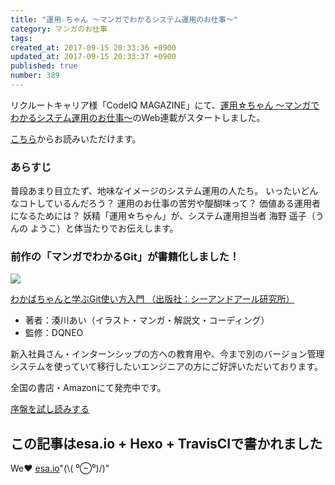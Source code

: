 ```yaml
---
title: "運用☆ちゃん 〜マンガでわかるシステム運用のお仕事〜"
category: マンガのお仕事
tags: 
created_at: 2017-09-15 20:33:36 +0900
updated_at: 2017-09-15 20:33:37 +0900
published: true
number: 389
---
```




リクルートキャリア様「CodeIQ MAGAZINE」にて、[運用☆ちゃん 〜マンガでわかるシステム運用のお仕事〜](https://codeiq.jp/magazine/category/investment/)のWeb連載がスタートしました。

[こちら](https://codeiq.jp/magazine/category/investment/)からお読みいただけます。

<!-- more -->

### あらすじ
普段あまり目立たず、地味なイメージのシステム運用の人たち。
いったいどんなコトしているんだろう？
 運用のお仕事の苦労や醍醐味って？ 
価値ある運用者になるためには？ 
妖精「運用☆ちゃん」が、システム運用担当者 海野 遥子（うんの ようこ）と体当たりでお伝えします。


### 前作の「マンガでわかるGit」が書籍化しました！
<a target="_blank" href="https://www.amazon.co.jp/gp/product/4863542178/ref=as_li_tl?ie=UTF8&camp=247&creative=1211&creativeASIN=4863542178&linkCode=as2&tag=cam51p-22&linkId=7ce9e777aff97d46dcec9f6aedf3429d"><img src="https://img.esa.io/uploads/production/attachments/3412/2017/07/06/7092/4225430e-938b-4f6c-86e3-0b8c2f6b8ccf.png"></a>

<a target="_blank" href="https://www.amazon.co.jp/gp/product/4863542178/ref=as_li_tl?ie=UTF8&camp=247&creative=1211&creativeASIN=4863542178&linkCode=as2&tag=cam51p-22&linkId=7ce9e777aff97d46dcec9f6aedf3429d">わかばちゃんと学ぶGit使い方入門 （出版社：シーアンドアール研究所）</a>

- 著者：湊川あい（イラスト・マンガ・解説文・コーディング）
- 監修：DQNEO

新入社員さん・インターンシップの方への教育用や、今まで別のバージョン管理システムを使っていて移行したいエンジニアの方にご好評いただいております。

全国の書店・Amazonにて発売中です。

<a target="_blank" href="https://www.amazon.co.jp/gp/product/4863542178/ref=as_li_tl?ie=UTF8&camp=247&creative=1211&creativeASIN=4863542178&linkCode=as2&tag=cam51p-22&linkId=7ce9e777aff97d46dcec9f6aedf3429d">序盤を試し読みする</a>

## この記事はesa.io + Hexo + TravisCIで書かれました
We❤️  [esa.io](https://esa.io/)"(\\( ⁰⊖⁰)/)"
